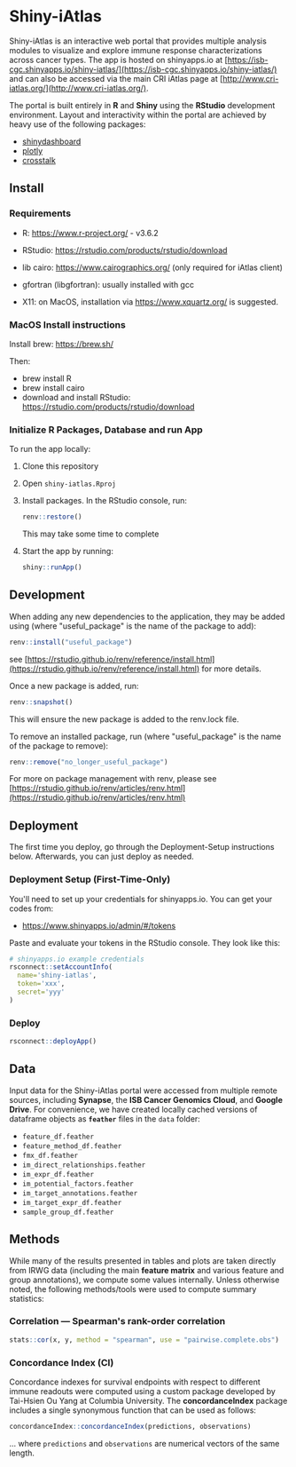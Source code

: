 # Shiny-iAtlas

Shiny-iAtlas is an interactive web portal that provides multiple analysis modules to visualize and explore immune response characterizations across cancer types. The app is hosted on shinyapps.io at [https://isb-cgc.shinyapps.io/shiny-iatlas/](https://isb-cgc.shinyapps.io/shiny-iatlas/) and can also be accessed via the main CRI iAtlas page at [http://www.cri-iatlas.org/](http://www.cri-iatlas.org/).

The portal is built entirely in **R** and **Shiny** using the **RStudio** development environment. Layout and interactivity within the portal are achieved by heavy use of the following packages:

- [shinydashboard](https://rstudio.github.io/shinydashboard/)
- [plotly](https://plot.ly/r/)
- [crosstalk](https://rstudio.github.io/crosstalk/)

## Install

### Requirements

- R: https://www.r-project.org/ - v3.6.2

- RStudio: https://rstudio.com/products/rstudio/download

- lib cairo: https://www.cairographics.org/ (only required for iAtlas client)

- gfortran (libgfortran): usually installed with gcc

- X11: on MacOS, installation via https://www.xquartz.org/ is suggested.

### MacOS Install instructions

Install brew: https://brew.sh/

Then:

- brew install R
- brew install cairo
- download and install RStudio: https://rstudio.com/products/rstudio/download

### Initialize R Packages, Database and run App

To run the app locally:

1. Clone this repository

1. Open `shiny-iatlas.Rproj`

1. Install packages. In the RStudio console, run:

   ```R
   renv::restore()
   ```

   This may take some time to complete

1. Start the app by running:

   ```R
   shiny::runApp()
   ```

## Development

When adding any new dependencies to the application, they may be added using (where "useful_package" is the name of the package to add):

```R
renv::install("useful_package")
```

see [https://rstudio.github.io/renv/reference/install.html](https://rstudio.github.io/renv/reference/install.html) for more details.

Once a new package is added, run:

```R
renv::snapshot()
```

This will ensure the new package is added to the renv.lock file.

To remove an installed package, run (where "useful_package" is the name of the package to remove):

```R
renv::remove("no_longer_useful_package")
```

For more on package management with renv, please see [https://rstudio.github.io/renv/articles/renv.html](https://rstudio.github.io/renv/articles/renv.html)

## Deployment

The first time you deploy, go through the Deployment-Setup instructions below. Afterwards, you can just deploy as needed.

### Deployment Setup (First-Time-Only)

You'll need to set up your credentials for shinyapps.io. You can get your codes from:

- https://www.shinyapps.io/admin/#/tokens

Paste and evaluate your tokens in the RStudio console. They look like this:

```R
# shinyapps.io example credentials
rsconnect::setAccountInfo(
  name='shiny-iatlas',
  token='xxx',
  secret='yyy'
)
```


### Deploy

```R
rsconnect::deployApp()
```

## Data

Input data for the Shiny-iAtlas portal were accessed from multiple remote sources, including **Synapse**, the **ISB Cancer Genomics Cloud**, and **Google Drive**. For convenience, we have created locally cached versions of dataframe objects as **`feather`** files in the `data` folder:

- `feature_df.feather`
- `feature_method_df.feather`
- `fmx_df.feather`
- `im_direct_relationships.feather`
- `im_expr_df.feather`
- `im_potential_factors.feather`
- `im_target_annotations.feather`
- `im_target_expr_df.feather`
- `sample_group_df.feather`

## Methods

While many of the results presented in tables and plots are taken directly from IRWG data (including the main **feature matrix** and various feature and group annotations), we compute some values internally. Unless otherwise noted, the following methods/tools were used to compute summary statistics:

### Correlation — Spearman's rank-order correlation

```R
stats::cor(x, y, method = "spearman", use = "pairwise.complete.obs")
```

### Concordance Index (CI)

Concordance indexes for survival endpoints with respect to different immune readouts were computed using a custom package developed by Tai-Hsien Ou Yang at Columbia University. The **concordanceIndex** package includes a single synonymous function that can be used as follows:

```R
concordanceIndex::concordanceIndex(predictions, observations)
```

... where `predictions` and `observations` are numerical vectors of the same length.

